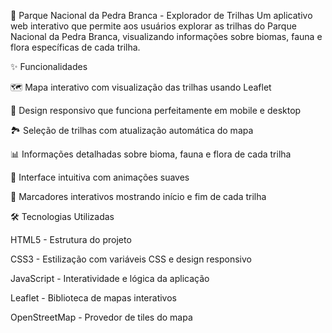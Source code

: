 🌲 Parque Nacional da Pedra Branca - Explorador de Trilhas
Um aplicativo web interativo que permite aos usuários explorar as trilhas do Parque Nacional da Pedra Branca, visualizando informações sobre biomas, fauna e flora específicas de cada trilha.

✨ Funcionalidades

🗺️ Mapa interativo com visualização das trilhas usando Leaflet

📱 Design responsivo que funciona perfeitamente em mobile e desktop

🏞️ Seleção de trilhas com atualização automática do mapa

📊 Informações detalhadas sobre bioma, fauna e flora de cada trilha

🎨 Interface intuitiva com animações suaves

📍 Marcadores interativos mostrando início e fim de cada trilha

🛠️ Tecnologias Utilizadas

HTML5 - Estrutura do projeto

CSS3 - Estilização com variáveis CSS e design responsivo

JavaScript - Interatividade e lógica da aplicação

Leaflet - Biblioteca de mapas interativos

OpenStreetMap - Provedor de tiles do mapa
